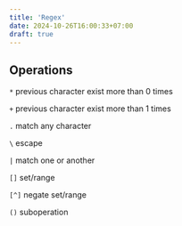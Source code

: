 ```yaml
---
title: 'Regex'
date: 2024-10-26T16:00:33+07:00
draft: true
---
```


## Operations

`*` previous character exist more than 0 times

`+` previous character exist more than 1 times

`.` match any character

`\` escape

`|` match one or another

`[]` set/range

`[^]` negate set/range

`()` suboperation
